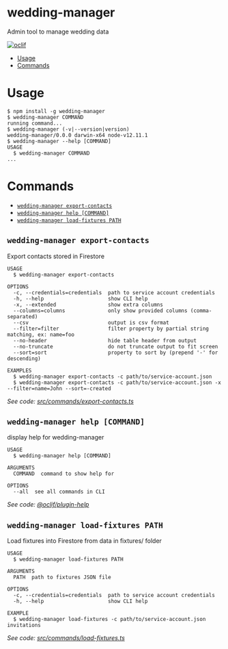 # wedding-manager

Admin tool to manage wedding data

[![oclif](https://img.shields.io/badge/cli-oclif-brightgreen.svg)](https://oclif.io)

<!-- toc -->

- [Usage](#usage)
- [Commands](#commands)
  <!-- tocstop -->

# Usage

<!-- usage -->

```sh-session
$ npm install -g wedding-manager
$ wedding-manager COMMAND
running command...
$ wedding-manager (-v|--version|version)
wedding-manager/0.0.0 darwin-x64 node-v12.11.1
$ wedding-manager --help [COMMAND]
USAGE
  $ wedding-manager COMMAND
...
```

<!-- usagestop -->

# Commands

<!-- commands -->

- [`wedding-manager export-contacts`](#wedding-manager-export-contacts)
- [`wedding-manager help [COMMAND]`](#wedding-manager-help-command)
- [`wedding-manager load-fixtures PATH`](#wedding-manager-load-fixtures-path)

## `wedding-manager export-contacts`

Export contacts stored in Firestore

```
USAGE
  $ wedding-manager export-contacts

OPTIONS
  -c, --credentials=credentials  path to service account credentials
  -h, --help                     show CLI help
  -x, --extended                 show extra columns
  --columns=columns              only show provided columns (comma-separated)
  --csv                          output is csv format
  --filter=filter                filter property by partial string matching, ex: name=foo
  --no-header                    hide table header from output
  --no-truncate                  do not truncate output to fit screen
  --sort=sort                    property to sort by (prepend '-' for descending)

EXAMPLES
  $ wedding-manager export-contacts -c path/to/service-account.json
  $ wedding-manager export-contacts -c path/to/service-account.json -x --filter=name=John --sort=-created
```

_See code: [src/commands/export-contacts.ts](https://github.com/mganjoo/wedding-manager/blob/v0.0.0/src/commands/export-contacts.ts)_

## `wedding-manager help [COMMAND]`

display help for wedding-manager

```
USAGE
  $ wedding-manager help [COMMAND]

ARGUMENTS
  COMMAND  command to show help for

OPTIONS
  --all  see all commands in CLI
```

_See code: [@oclif/plugin-help](https://github.com/oclif/plugin-help/blob/v2.2.1/src/commands/help.ts)_

## `wedding-manager load-fixtures PATH`

Load fixtures into Firestore from data in fixtures/ folder

```
USAGE
  $ wedding-manager load-fixtures PATH

ARGUMENTS
  PATH  path to fixtures JSON file

OPTIONS
  -c, --credentials=credentials  path to service account credentials
  -h, --help                     show CLI help

EXAMPLE
  $ wedding-manager load-fixtures -c path/to/service-account.json invitations
```

_See code: [src/commands/load-fixtures.ts](https://github.com/mganjoo/wedding-manager/blob/v0.0.0/src/commands/load-fixtures.ts)_

<!-- commandsstop -->
